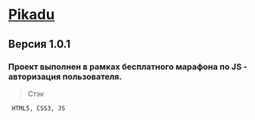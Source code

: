 # [Pikadu](https://tttatttu.github.io/Pikadu)

## Версия 1.0.1

### Проект выполнен в рамках бесплатного марафона по JS - авторизация пользователя.

> Стэк

```
 HTML5, CSS3, JS
```
